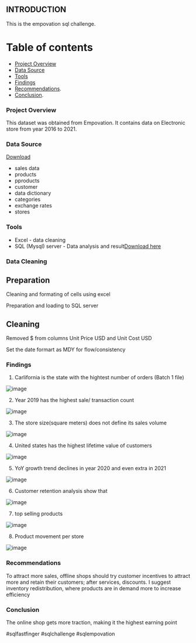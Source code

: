 ## INTRODUCTION
This is the empovation sql challenge.
# Table of contents
- [Project Overview](#project-overview)
- [Data Source](#data-source)
- [Tools](#tools)
- [Findings](#findings)
- [Recommendations](#recommendations).
- [Conclusion](#conclusion).
### Project Overview
This dataset was obtained from Empovation. It contains data on Electronic store from year 2016 to 2021.
### Data Source
[Download](https://drive.google.com/drive/folders/1ktlikQQzvVSlenozkGLFCRlvIptjIUxc?usp=drive_link)
- sales data
- products
- pproducts
- customer
- data dictionary
- categories
- exchange rates
- stores
### Tools
- Excel - data cleaning
- SQL (Mysql) server - Data analysis and result[Download here]()
### Data Cleaning
## Preparation
Cleaning and formating of cells using excel

Preparation and loading to SQL server
## Cleaning
Removed $ from columns Unit Price USD and Unit Cost USD

Set the date formart as MDY for flow/consistency

### Findings
1. Carlifornia is the state with the hightest number of orders (Batch 1 file)

![image](https://github.com/Nginacloud/Thechallenge/assets/120751714/75a383c1-18a1-41d2-a9df-6e6495dbfd8b)

2. Year 2019 has the highest sale/ transaction count

![image](https://github.com/Nginacloud/Thechallenge/assets/120751714/ceeda121-dfc7-46a4-85f0-fc9879871c09)

3. The store size(square meters) does not define its sales volume

![image](https://github.com/Nginacloud/Thechallenge/assets/120751714/0c1150e8-5865-4c9f-a3c0-06ed0b6aee5a)

4. United states has the highest lifetime value of customers

![image](https://github.com/Nginacloud/Thechallenge/assets/120751714/66c461bd-1cc1-4a40-a134-f69fe06aff19)

5. YoY growth trend declines in year 2020 and even extra in 2021

![image](https://github.com/Nginacloud/Thechallenge/assets/120751714/b34246d6-885b-4b4f-831d-0ba1ac13fa99)

6. Customer retention analysis show that

![image](https://github.com/Nginacloud/Thechallenge/assets/120751714/3647844a-6683-4ff5-ab59-bf7a0c1b086e)

7. top selling products

![image](https://github.com/Nginacloud/Thechallenge/assets/120751714/efd0f27d-f058-4e4a-8cbe-8bdf4b836c9d)

8. Product movement per store

![image](https://github.com/Nginacloud/Thechallenge/assets/120751714/7bb2e9cd-2791-49d5-8597-8a9602122726)


### Recommendations
To attract more sales, offline shops should try customer incentives to attract more and retain their
customers; after services, discounts.
I suggest inventory redistribution, where products are in demand more to increase efficiency
### Conclusion
The online shop gets more traction, making it the highest earning point

#sqlfastfinger #sqlchallenge #sqlempovation
